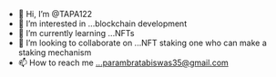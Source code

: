- 👋 Hi, I’m @TAPA122
- 👀 I’m interested in ...blockchain development
- 🌱 I’m currently learning ...NFTs
- 💞️ I’m looking to collaborate on ...NFT staking one who can make a staking mechanism
- 📫 How to reach me ...parambratabiswas35@gmail.com

<!---
TAPA122/TAPA122 is a ✨ special ✨ repository because its `README.md` (this file) appears on your GitHub profile.
You can click the Preview link to take a look at your changes.
--->
